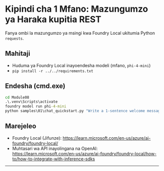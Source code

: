 <!--
CO_OP_TRANSLATOR_METADATA:
{
  "original_hash": "15ab280cc2acd8bbf545cc9a78a408bf",
  "translation_date": "2025-09-23T01:17:44+00:00",
  "source_file": "Module08/samples/01/README.md",
  "language_code": "sw"
}
-->
# Kipindi cha 1 Mfano: Mazungumzo ya Haraka kupitia REST

Fanya ombi la mazungumzo ya msingi kwa Foundry Local ukitumia Python `requests`.

## Mahitaji
- Huduma ya Foundry Local inayoendesha modeli (mfano, `phi-4-mini`)
- `pip install -r ../../requirements.txt`

## Endesha (cmd.exe)
```cmd
cd Module08
.\.venv\Scripts\activate
foundry model run phi-4-mini
python samples\01\chat_quickstart.py "Write a 1-sentence welcome message."
```

## Marejeleo
- Foundry Local (Jifunze): https://learn.microsoft.com/en-us/azure/ai-foundry/foundry-local/
- Muhtasari wa API inayolingana na OpenAI: https://learn.microsoft.com/en-us/azure/ai-foundry/foundry-local/how-to/how-to-integrate-with-inference-sdks

---

